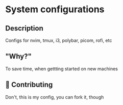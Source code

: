 # System configurations

##  Description

Configs for nvim, tmux, i3, polybar, picom, rofi, etc

##  "Why?"

To save time, when gettting started on new machines

## 🤝 Contributing

Don't, this is my config, you can fork it, though
